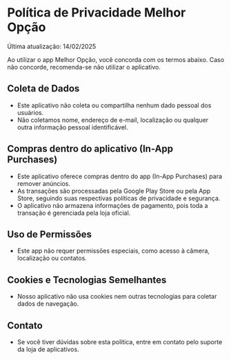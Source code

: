 # Política de Privacidade Melhor Opção

Última atualização: 14/02/2025 

Ao utilizar o app Melhor Opção, você concorda com os termos abaixo. Caso não concorde, recomenda-se não utilizar o aplicativo.

## Coleta de Dados
- Este aplicativo não coleta ou compartilha nenhum dado pessoal dos usuários.
- Não coletamos nome, endereço de e-mail, localização ou qualquer outra informação pessoal identificável.

## Compras dentro do aplicativo (In-App Purchases)
- Este aplicativo oferece compras dentro do app (In-App Purchases) para remover anúncios.
- As transações são processadas pela Google Play Store ou pela App Store, seguindo suas respectivas políticas de privacidade e segurança.
- O aplicativo não armazena informações de pagamento, pois toda a transação é gerenciada pela loja oficial.

## Uso de Permissões
- Este app não requer permissões especiais, como acesso à câmera, localização ou contatos.

## Cookies e Tecnologias Semelhantes
 - Nosso aplicativo não usa cookies nem outras tecnologias para coletar dados de navegação.

## Contato
 - Se você tiver dúvidas sobre esta política, entre em contato pelo suporte da loja de aplicativos.
